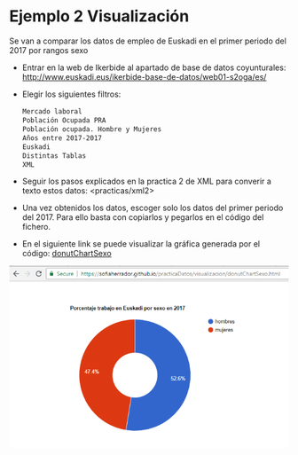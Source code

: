 # Ejemplo 2 Visualización
Se van a comparar los datos de empleo de Euskadi en el primer periodo del 2017 por rangos sexo

- Entrar en la web de Ikerbide al apartado de base de datos coyunturales: 
<http://www.euskadi.eus/ikerbide-base-de-datos/web01-s2oga/es/>
- Elegir los siguientes filtros:

      Mercado laboral
      Población Ocupada PRA
      Población ocupada. Hombre y Mujeres
      Años entre 2017-2017
      Euskadi
      Distintas Tablas
      XML
- Seguir los pasos explicados en la practica 2 de XML para converir a texto estos datos:
<practicas/xml2>

- Una vez obtenidos los datos, escoger solo los datos del primer periodo del 2017. Para ello basta con copiarlos y pegarlos en el código del fichero. 
- En el siguiente link se puede visualizar la gráfica generada por el código:
[donutChartSexo](../visualizacion/donutChartSexo.html)

![List of categories](../fotos/fotos/Capture%2045.PNG)
